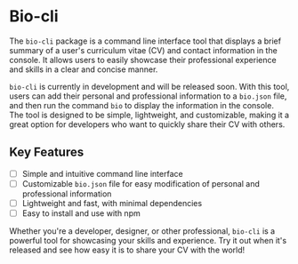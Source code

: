# Bio-cli

The `bio-cli` package is a command line interface tool that displays a brief summary of a user's curriculum vitae (CV) and contact information in the console. It allows users to easily showcase their professional experience and skills in a clear and concise manner.

`bio-cli` is currently in development and will be released soon. With this tool, users can add their personal and professional information to a `bio.json` file, and then run the command `bio` to display the information in the console. The tool is designed to be simple, lightweight, and customizable, making it a great option for developers who want to quickly share their CV with others.

## Key Features

- [ ] Simple and intuitive command line interface
- [ ]  Customizable `bio.json` file for easy modification of personal and professional information
- [ ]  Lightweight and fast, with minimal dependencies
- [ ]  Easy to install and use with npm

Whether you're a developer, designer, or other professional, `bio-cli` is a powerful tool for showcasing your skills and experience. Try it out when it's released and see how easy it is to share your CV with the world!
